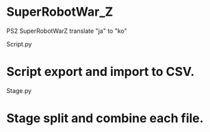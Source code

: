 # SuperRobotWar_Z
PS2 SuperRobotWarZ translate "ja" to "ko"

Script.py
# Script export and import to CSV.

Stage.py
# Stage split and combine each file.
